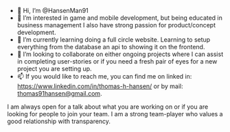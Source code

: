 - 👋 Hi, I’m @HansenMan91  
- 👀 I’m interested in game and mobile development, but being educated in business management I also have strong passion for product/concept development.  
- 🌱 I’m currently learning doing a full circle website. Learning to setup everything from the database an api to showing it on the frontend.  
- 💞️ I’m looking to collaborate on either ongoing projects where I can assist in completing user-stories or if you need a fresh pair of eyes for a new project you are setting up.  
- 📫 If you would like to reach me, you can find me on linked in: https://www.linkedin.com/in/thomas-h-hansen/ or by mail: thomas91hansen@gmail.com.  
  
I am always open for a talk about what you are working on or if you are looking for people to join your team. I am a strong team-player who values a good relationship with transparency.
